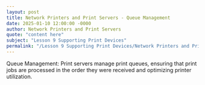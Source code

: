 ```yaml
---
layout: post
title: Network Printers and Print Servers - Queue Management
date: 2025-01-10 12:00:00 -0000
author: Network Printers and Print Servers
quote: "content here"
subject: "Lesson 9 Supporting Print Devices"
permalink: "/Lesson 9 Supporting Print Devices/Network Printers and Print Servers/Network Printers and Print Servers - Queue Management"
---
```


Queue Management: Print servers manage print queues, ensuring that print jobs are processed in the order they were received and optimizing printer utilization.
